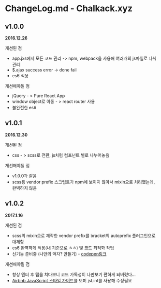 # ChangeLog.md - Chalkack.xyz

## v1.0.0
**2016.12.26**

개선된 점
- app.jxs에서 모든 코드 관리 ->  npm, webpack을 사용해 여러개의 js파일로 나눠 관리
- $.ajax success error -> done fail
- es6 적용

개선해야될 점
- jQuery - > Pure React App
- window object로 이동 - > react router 사용
- 불완전한 es6

## v1.0.1
**2016.12.30**

개선된 점
- css - > scss로 전환, js처럼 컴포넌트 별로 나누어놓음

개선해야될 점
- v1.0.0과 같음
- scss용 vendor prefix 스크립트가 npm에 보이지 않아서 mixin으로 처리했는데, 완벽하지 않음

## v1.0.2
**2017.1.16**

개선된 점
- scss의 mixin으로 제작한 vendor prefix를 bracket의 autoprefix 플러그인으로 대체함
- es6 완벽하게 적용(내 기준으로 ㅎㅎ) 및 코드 최적화 작업
- 신기능 준비중 (나만의 액자? 만들기) - [codepen링크](https://codepen.io/gomonk/pen/oBjggB)

개선해야될 점
- 항상 엔터 후 탭을 치다보니 코드 가독성이 나만보기 편하게 되버렸다...
- [Airbnb JavaScript 스타일 가이드](https://github.com/tipjs/javascript-style-guide)를 보며 jsLint를 사용해 수정필요
